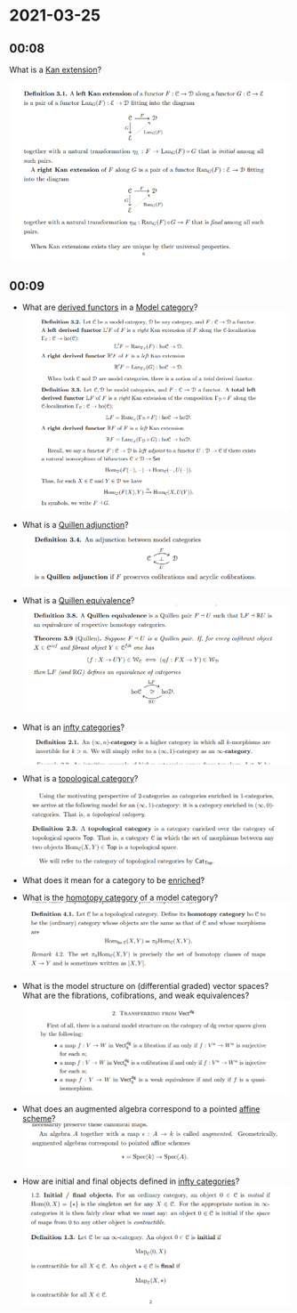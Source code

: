 # 2021-03-25

## 00:08

What is a [Kan extension](../zettelkasten/Kan%20extension.md)?

![Kan extensions](figures/image_2021-03-25-00-08-55.png)

## 00:09

- What are [derived functors](derived%20functors) in a [Model category](../zettelkasten/Model%20category.md)?
	![Derived functors](figures/image_2021-03-25-00-09-25.png)

- What is a [Quillen adjunction](Quillen%20adjunction)?
	![Quillen adjunctions](figures/image_2021-03-25-00-09-48.png)

- What is a [Quillen equivalence](Quillen%20equivalence)?
	![Quillen Equivalence](figures/image_2021-03-25-00-14-31.png)

- What is an [infty categories](../zettelkasten/infinity%20categories.md)?
	![Infty n category](figures/image_2021-03-25-00-42-39.png)

- What is a [topological category](topological%20category)?
	![Topological categories](figures/image_2021-03-25-00-44-37.png)

- What does it mean for a category to be [enriched](Enriched%20category)?

- What is the [homotopy category](homotopy%20category) of a model category?
	![Homotopy category](figures/image_2021-03-25-00-45-13.png)

- What is the model structure on (differential graded) vector spaces?
  What are the fibrations, cofibrations, and weak equivalences? 
  ![Model structure on dg vector spaces](figures/image_2021-03-25-00-47-16.png)

- What does an augmented algebra correspond to a pointed [affine scheme](affine%20scheme)?
	![Augmented algebras are pointed schemes](figures/image_2021-03-25-00-49-25.png)

- How are initial and final objects defined in [infty categories](../zettelkasten/infinity%20categories.md)?
	![Initial and final objects in infty-categories](figures/image_2021-03-25-00-51-20.png)